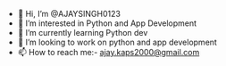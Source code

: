 - 👋 Hi, I’m @AJAYSINGH0123
- 👀 I’m interested in Python and App Development
- 🌱 I’m currently learning Python dev
- 💞️ I’m looking to work on python and app development
- 📫 How to reach me:- ajay.kaps2000@gmail.com

<!---
AJAYSINGH0123/AJAYSINGH0123 is a ✨ special ✨ repository because its `README.md` (this file) appears on your GitHub profile.
You can click the Preview link to take a look at your changes.
--->
